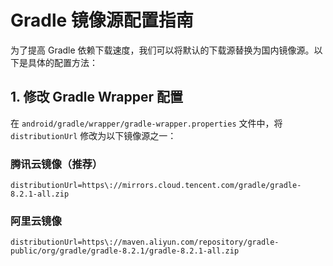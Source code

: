 # Gradle 镜像源配置指南

为了提高 Gradle 依赖下载速度，我们可以将默认的下载源替换为国内镜像源。以下是具体的配置方法：

## 1. 修改 Gradle Wrapper 配置

在 `android/gradle/wrapper/gradle-wrapper.properties` 文件中，将 `distributionUrl` 修改为以下镜像源之一：

### 腾讯云镜像（推荐） 

```
distributionUrl=https\://mirrors.cloud.tencent.com/gradle/gradle-8.2.1-all.zip
```

### 阿里云镜像

```
distributionUrl=https\://maven.aliyun.com/repository/gradle-public/org/gradle/gradle-8.2.1/gradle-8.2.1-all.zip
```
